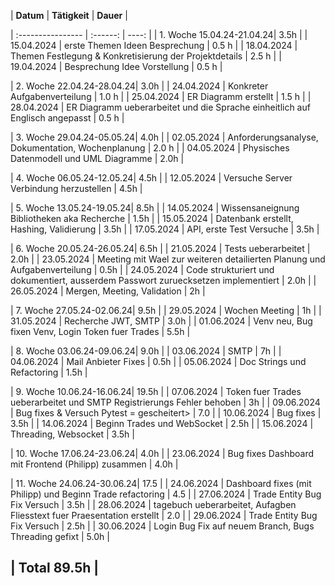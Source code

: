 
| **Datum**              | **Tätigkeit** | **Dauer** |

| :---------------- | :------: | ----: |
| 1. Woche  15.04.24-21.04.24| 3.5h |
| 15.04.2024     |  erste Themen Ideen Besprechung   | 0.5 h |
| 18.04.2024         |   Themen Festlegung & Konkretisierung der Projektdetails   | 2.5 h |
| 19.04.2024     |  Besprechung Idee Vorstellung   | 0.5 h |

| 2. Woche  22.04.24-28.04.24| 3.0h |
| 24.04.2024     |  Konkreter Aufgabenverteilung   | 1.0 h |
| 25.04.2024     |  ER Diagramm erstellt   | 1.5 h |
| 28.04.2024     |  ER Diagramm ueberarbeitet und die Sprache einheitlich auf Englisch angepasst  | 0.5 h |

| 3. Woche  29.04.24-05.05.24| 4.0h |
| 02.05.2024     |  Anforderungsanalyse, Dokumentation, Wochenplanung   | 2.0 h |
| 04.05.2024     |  Physisches Datenmodell und UML Diagramme   |  2.0h |

| 4. Woche  06.05.24-12.05.24| 4.5h |
| 12.05.2024     |  Versuche Server Verbindung herzustellen  |  4.5h |

| 5. Woche  13.05.24-19.05.24| 8.5h |
| 14.05.2024     |  Wissensaneignung Bibliotheken aka Recherche |  1.5h |
| 15.05.2024     |  Datenbank erstellt, Hashing, Validierung  |  3.5h |
| 17.05.2024     |  API, erste Test Versuche   |  3.5h |

| 6. Woche  20.05.24-26.05.24| 6.5h |
| 21.05.2024     |  Tests ueberarbeitet   |  2.0h |
| 23.05.2024     |  Meeting mit Wael zur weiteren detailierten Planung und Aufgabenverteilung  |  0.5h |
| 24.05.2024     |  Code strukturiert und dokumentiert, ausserdem Passwort zuruecksetzen implementiert  |  2.0h |
| 26.05.2024     |  Mergen, Meeting, Validation  |  2h |

| 7. Woche  27.05.24-02.06.24| 9.5h |
| 29.05.2024     |  Wochen Meeting  |  1h |
| 31.05.2024     | Recherche JWT, SMTP |  3.0h |
| 01.06.2024     |  Venv neu, Bug fixen Venv, Login Token fuer Trades  |  5.5h |

| 8. Woche  03.06.24-09.06.24| 9.0h |
| 03.06.2024     |  SMTP  |  7h |
| 04.06.2024     |  Mail Anbieter Fixes  |  0.5h |
| 05.06.2024     |  Doc Strings und Refactoring  |  1.5h |

| 9. Woche  10.06.24-16.06.24| 19.5h |
| 07.06.2024     |  Token fuer Trades ueberarbeitet und SMTP Registrierungs Fehler behoben  |  3h |
| 09.06.2024     |  Bug fixes & Versuch Pytest = gescheitert> |  7.0 |
| 10.06.2024     |  Bug fixes |  3.5h |
| 14.06.2024     |  Beginn Trades und WebSocket  |  2.5h |
| 15.06.2024     |  Threading, Websocket |  3.5h |

| 10. Woche  17.06.24-23.06.24| 4.0h |
| 23.06.2024     |  Bug fixes Dashboard mit Frontend (Philipp) zusammen |  4.0h |

| 11. Woche  24.06.24-30.06.24| 17.5 |
| 24.06.2024     |  Dashboard fixes (mit Philipp) und Beginn Trade refactoring |  4.5 |
| 27.06.2024     |  Trade Entity Bug Fix Versuch |  3.5h |
| 28.06.2024     |  tagebuch ueberarbeitet, Aufagben Fliesstext fuer Praesentation erstellt |  2.0 |
| 29.06.2024     |  Trade Entity Bug Fix Versuch |  2.5h |
| 30.06.2024     | Login Bug Fix auf neuem Branch, Bugs Threading gefixt  |  5.0h |

| Total 89.5h |
---
